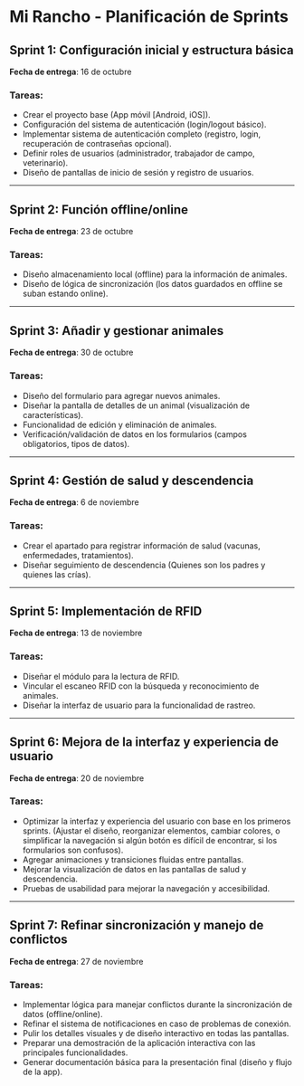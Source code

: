 # Mi Rancho - Planificación de Sprints

## Sprint 1: Configuración inicial y estructura básica
**Fecha de entrega**: 16 de octubre

### Tareas:
- Crear el proyecto base (App móvil [Android, iOS]).
- Configuración del sistema de autenticación (login/logout básico).
- Implementar sistema de autenticación completo (registro, login, recuperación de contraseñas opcional).
- Definir roles de usuarios (administrador, trabajador de campo, veterinario).
- Diseño de pantallas de inicio de sesión y registro de usuarios.

---

## Sprint 2: Función offline/online
**Fecha de entrega**: 23 de octubre

### Tareas:
- Diseño almacenamiento local (offline) para la información de animales.
- Diseño de lógica de sincronización (los datos guardados en offline se suban estando online).

---

## Sprint 3: Añadir y gestionar animales
**Fecha de entrega**: 30 de octubre

### Tareas:
- Diseño del formulario para agregar nuevos animales.
- Diseñar la pantalla de detalles de un animal (visualización de características).
- Funcionalidad de edición y eliminación de animales.
- Verificación/validación de datos en los formularios (campos obligatorios, tipos de datos).

---

## Sprint 4: Gestión de salud y descendencia
**Fecha de entrega**: 6 de noviembre

### Tareas:
- Crear el apartado para registrar información de salud (vacunas, enfermedades, tratamientos).
- Diseñar seguimiento de descendencia (Quienes son los padres y quienes las crías).

---

## Sprint 5: Implementación de RFID
**Fecha de entrega**: 13 de noviembre

### Tareas:
- Diseñar el módulo para la lectura de RFID.
- Vincular el escaneo RFID con la búsqueda y reconocimiento de animales.
- Diseñar la interfaz de usuario para la funcionalidad de rastreo.

---
## Sprint 6: Mejora de la interfaz y experiencia de usuario
**Fecha de entrega**: 20 de noviembre
### Tareas:
- Optimizar la interfaz y experiencia del usuario con base en los primeros sprints. (Ajustar el diseño, reorganizar elementos, cambiar colores, o simplificar la navegación si algún botón es difícil de encontrar, si los formularios son confusos).
- Agregar animaciones y transiciones fluidas entre pantallas.
- Mejorar la visualización de datos en las pantallas de salud y descendencia.
- Pruebas de usabilidad para mejorar la navegación y accesibilidad.

---

## Sprint 7: Refinar sincronización y manejo de conflictos
**Fecha de entrega**: 27 de noviembre

### Tareas:
- Implementar lógica para manejar conflictos durante la sincronización de datos (offline/online).
- Refinar el sistema de notificaciones en caso de problemas de conexión.
- Pulir los detalles visuales y de diseño interactivo en todas las pantallas.
- Preparar una demostración de la aplicación interactiva con las principales funcionalidades.
- Generar documentación básica para la presentación final (diseño y flujo de la app).
